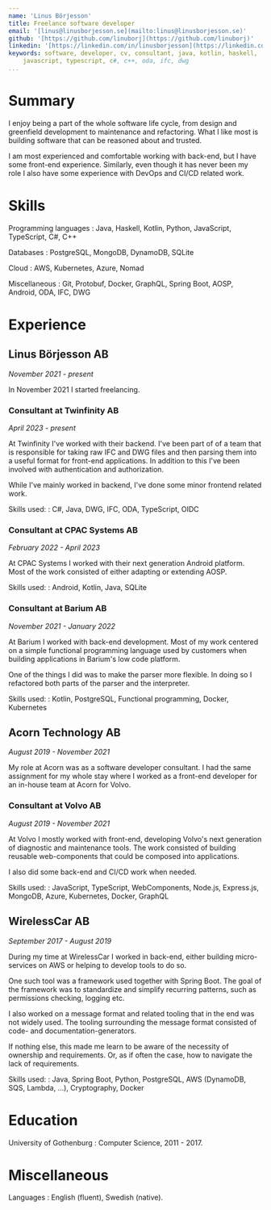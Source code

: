```yaml
---
name: 'Linus Börjesson'
title: Freelance software developer
email: '[linus@linusborjesson.se](mailto:linus@linusborjesson.se)'
github: '[https://github.com/linuborj](https://github.com/linuborj)'
linkedin: '[https://linkedin.com/in/linusborjesson](https://linkedin.com/in/linusborjesson)'
keywords: software, developer, cv, consultant, java, kotlin, haskell,
    javascript, typescript, c#, c++, oda, ifc, dwg
...
```


# Summary

I enjoy being a part of the whole software life cycle, from design and greenfield development to maintenance and refactoring. What I like most is building software that can be reasoned about and trusted.

I am most experienced and comfortable working with back-end, but I have some front-end experience. Similarly, even though it has never been my role I also have some experience with DevOps and CI/CD related work.

# Skills

Programming languages
  : Java, Haskell, Kotlin, Python, JavaScript, TypeScript, C#, C++

Databases
  : PostgreSQL, MongoDB, DynamoDB, SQLite

Cloud
  : AWS, Kubernetes, Azure, Nomad

Miscellaneous
  : Git, Protobuf, Docker, GraphQL, Spring Boot, AOSP, Android, ODA, IFC, DWG

# Experience

## Linus Börjesson AB

*November 2021 - present*

In November 2021 I started freelancing. 

### Consultant at Twinfinity AB

*April 2023 - present*

At Twinfinity I've worked with their backend. I've been part of of a team that is responsible for taking raw IFC and DWG files and then parsing them into a useful format for front-end applications. In addition to this I've been involved with authentication and authorization.

While I've mainly worked in backend, I've done some minor frontend related work.

Skills used:
  : C#, Java, DWG, IFC, ODA, TypeScript, OIDC

### Consultant at CPAC Systems AB

*February 2022 - April 2023*

At CPAC Systems I worked with their next generation Android platform. Most of the work consisted of either adapting or extending AOSP.

Skills used:
  : Android, Kotlin, Java, SQLite

### Consultant at Barium AB

*November 2021 - January 2022*

At Barium I worked with back-end development. Most of my work centered on a simple functional programming language used by customers when building applications in Barium's low code platform.

One of the things I did was to make the parser more flexible. In doing so I refactored both parts of the parser and the interpreter.

Skills used:
  : Kotlin, PostgreSQL, Functional programming, Docker, Kubernetes

## Acorn Technology AB

*August 2019 - November 2021*

My role at Acorn was as a software developer consultant. I had the same assignment for my whole stay where I worked as a front-end developer for an in-house team at Acorn for Volvo.

### Consultant at Volvo AB

*August 2019 - November 2021*

At Volvo I mostly worked with front-end, developing Volvo's next generation of diagnostic and maintenance tools. The work consisted of building reusable web-components that could be composed into applications.

I also did some back-end and CI/CD work when needed.

Skills used:
  : JavaScript, TypeScript, WebComponents, Node.js, Express.js, MongoDB, Azure, Kubernetes, Docker, GraphQL

## WirelessCar AB

*September 2017 - August 2019*

During my time at WirelessCar I worked in back-end, either building micro-services on AWS or helping to develop tools to do so.

One such tool was a framework used together with Spring Boot. The goal of the framework was to standardize and simplify recurring patterns, such as permissions checking, logging etc.

I also worked on a message format and related tooling that in the end was not widely used. The tooling surrounding the message format consisted of code- and documentation-generators.

If nothing else, this made me learn to be aware of the necessity of ownership and requirements. Or, as if often the case, how to navigate the lack of requirements.

Skills used:
  : Java, Spring Boot, Python, PostgreSQL, AWS (DynamoDB, SQS, Lambda, ...), Cryptography, Docker

# Education

University of Gothenburg
  : Computer Science, 2011 - 2017.

# Miscellaneous

Languages
  : English (fluent), Swedish (native).
